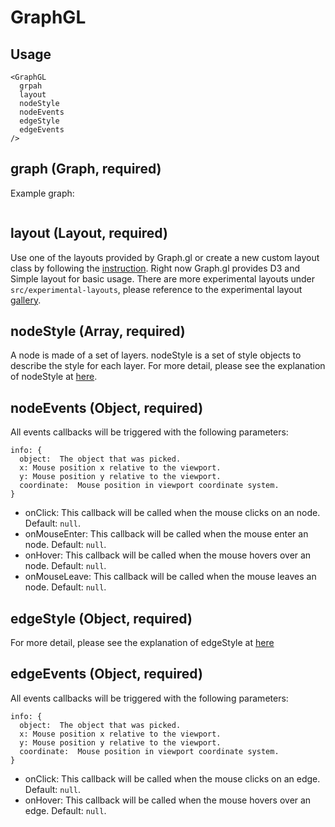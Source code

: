 # GraphGL

## Usage

```
<GraphGL
  grpah
  layout
  nodeStyle
  nodeEvents
  edgeStyle
  edgeEvents
/>
```

## graph (Graph, required)

Example graph:
```

```

## layout (Layout, required)
Use one of the layouts provided by Graph.gl or create a new custom layout class by following the [instruction](/docs/advanced/custom-layout). Right now Graph.gl provides D3 and Simple layout for basic usage. There are more experimental layouts under `src/experimental-layouts`, please reference to the experimental layout [gallery](docs/experimental).

## nodeStyle (Array, required)

A node is made of a set of layers. nodeStyle is a set of style objects to describe the style for each layer.
For more detail, please see the explanation of nodeStyle at [here](/docs/node-style).

## nodeEvents (Object, required)
All events callbacks will be triggered with the following parameters:
```
info: {
  object:  The object that was picked.
  x: Mouse position x relative to the viewport.
  y: Mouse position y relative to the viewport.
  coordinate:  Mouse position in viewport coordinate system.  
}
```

 - onClick: This callback will be called when the mouse clicks on an node. Default: `null`.
 - onMouseEnter: This callback will be called when the mouse enter an node. Default: `null`.
 - onHover: This callback will be called when the mouse hovers over an node. Default: `null`.
 - onMouseLeave: This callback will be called when the mouse leaves an node. Default: `null`.

## edgeStyle  (Object, required)

For more detail, please see the explanation of edgeStyle at [here](/docs/edge-style)

## edgeEvents (Object, required)
All events callbacks will be triggered with the following parameters:
```
info: {
  object:  The object that was picked.
  x: Mouse position x relative to the viewport.
  y: Mouse position y relative to the viewport.
  coordinate:  Mouse position in viewport coordinate system.  
}
```

 - onClick: This callback will be called when the mouse clicks on an edge. Default: `null`.
 - onHover: This callback will be called when the mouse hovers over an edge. Default: `null`.
